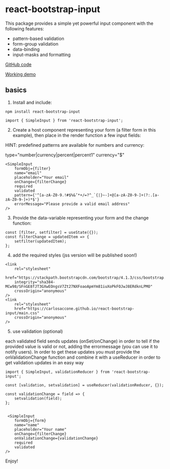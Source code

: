 # react-bootstrap-input

This package provides a simple yet powerful input component with the following features:

- pattern-based validation
- form-group validation
- data-binding
- input-masks and formatting

[GitHub code](https://github.com/CarloSaccone/react-bootstrap-input)

[Working demo](https://carlosaccone.github.io/react-bootstrap-input/)

## basics

1. Install and include:

```
npm install react-bootstrap-input

import { SimpleInput } from 'react-bootstrap-input';
```

2. Create a host component representing your form (a filter form in this example), then place in the render function a few input fields:

HINT: predefined patterns are available for numbers and currency:

type="number|currency|percent|percent1"
currency="\$"

```
<SimpleInput
    formObj={filter}
    name="email"
    placeholder="Your email"
    onChange={filterChange}
    required
    validated
    pattern={'^[a-zA-Z0-9.!#$%&’*+/=?^_`{|}~-]+@[a-zA-Z0-9-]+(?:.[a-zA-Z0-9-]+)*$'}
    errorMessage="Please provide a valid email address"
/>
```

3. Provide the data-variable representing your form and the change function:

```
const [filter, setfilter] = useState({});
const filterChange = updatedItem => {
    setfilter(updatedItem);
};
```

4. add the required styles (jss version will be published soon!)

```
<link
    rel="stylesheet"
    href="https://stackpath.bootstrapcdn.com/bootstrap/4.1.3/css/bootstrap.min.css"
    integrity="sha384-MCw98/SFnGE8fJT3GXwEOngsV7Zt27NXFoaoApmYm81iuXoPkFOJwJ8ERdknLPMO"
    crossOrigin="anonymous"
/>
<link
    rel="stylesheet"
    href="https://carlosaccone.github.io/react-bootstrap-input/main.css"
    crossOrigin="anonymous"
/>

```

5. use validation (optional)

each validated field sends updates (onSet/onChange) in order to tell if the provided value is valid or not, adding the
errormessage (you can use it to notify users).
In order to get these updates you must provide the onValidationChange function and combine it with a useReducer in order to get
validation updates in an easy way

```
import { SimpleInput, validationReducer } from 'react-bootstrap-input';

const [validation, setvalidation] = useReducer(validationReducer, {});

const validationChange = field => {
    setvalidation(field);
};
```

```

 <SimpleInput
    formObj={form}
    name="name"
    placeholder="Your name"
    onChange={filterChange}
    onValidationChange={validationChange}
    required
    validated
/>

```

Enjoy!
